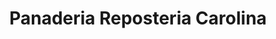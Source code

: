---
title: "Panaderia Reposteria Carolina"
url: /san-cristobal/panaderia-reposteria-carolina/
shop: Bäckerei
---
